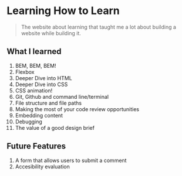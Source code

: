 
# Learning How to Learn

> The website about learning that taught me a lot about building a website while building it.

## What I learned

1. BEM, BEM, BEM!
2. Flexbox
3. Deeper Dive into HTML
4. Deeper Dive into CSS
5. CSS animation!
6. Git, Github and command line/terminal
7. File structure and file paths
8. Making the most of your code review opportunities
9. Embedding content
10. Debugging
11. The value of a good design brief

## Future Features

1. A form that allows users to submit a comment
2. Accesibility evaluation
